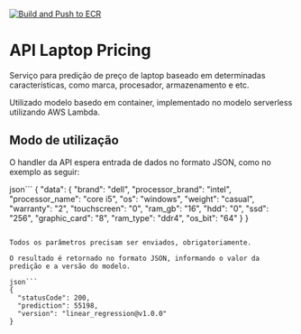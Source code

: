 [![Build and Push to ECR](https://github.com/michelpf/fiap-ds-mlops-api-laptop-pricing/actions/workflows/deploy.yml/badge.svg)](https://github.com/michelpf/fiap-ds-mlops-api-laptop-pricing/actions/workflows/deploy.yml)

# API Laptop Pricing

Serviço para predição de preço de laptop baseado em determinadas características, como marca, procesador, armazenamento e etc.

Utilizado modelo basedo em container, implementado no modelo serverless utilizando AWS Lambda.

## Modo de utilização

O handler da API espera entrada de dados no formato JSON, como no exemplo as seguir:

json```
{
  "data": {
    "brand": "dell",
    "processor_brand": "intel",
    "processor_name": "core i5",
    "os": "windows",
    "weight": "casual",
    "warranty": "2",
    "touchscreen": "0",
    "ram_gb": "16",
    "hdd": "0",
    "ssd": "256",
    "graphic_card": "8",
    "ram_type": "ddr4",
    "os_bit": "64"
  }
}
```

Todos os parâmetros precisam ser enviados, obrigatoriamente.

O resultado é retornado no formato JSON, informando o valor da predição e a versão do modelo.

json```
{
  "statusCode": 200,
  "prediction": 55198,
  "version": "linear_regression@v1.0.0"
}
```